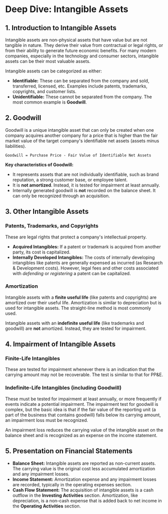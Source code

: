 # Deep Dive: Intangible Assets

## 1. Introduction to Intangible Assets

Intangible assets are non-physical assets that have value but are not tangible in nature. They derive their value from contractual or legal rights, or from their ability to generate future economic benefits. For many modern companies, especially in the technology and consumer sectors, intangible assets can be their most valuable assets.

Intangible assets can be categorized as either:
*   **Identifiable:** These can be separated from the company and sold, transferred, licensed, etc. Examples include patents, trademarks, copyrights, and customer lists.
*   **Unidentifiable:** These cannot be separated from the company. The most common example is **Goodwill**.

## 2. Goodwill

Goodwill is a unique intangible asset that can only be created when one company acquires another company for a price that is higher than the fair market value of the target company's identifiable net assets (assets minus liabilities).

`Goodwill = Purchase Price - Fair Value of Identifiable Net Assets`

**Key characteristics of Goodwill:**
*   It represents assets that are not individually identifiable, such as brand reputation, a strong customer base, or employee talent.
*   It is **not amortized**. Instead, it is tested for impairment at least annually.
*   Internally generated goodwill is **not** recorded on the balance sheet. It can only be recognized through an acquisition.

## 3. Other Intangible Assets

### Patents, Trademarks, and Copyrights
These are legal rights that protect a company's intellectual property.
*   **Acquired Intangibles:** If a patent or trademark is acquired from another party, its cost is capitalized.
*   **Internally Developed Intangibles:** The costs of internally developing intangibles like patents are generally expensed as incurred (as Research & Development costs). However, legal fees and other costs associated with *defending* or *registering* a patent can be capitalized.

### Amortization
Intangible assets with a **finite useful life** (like patents and copyrights) are amortized over their useful life. Amortization is similar to depreciation but is used for intangible assets. The straight-line method is most commonly used.

Intangible assets with an **indefinite useful life** (like trademarks and goodwill) are **not** amortized. Instead, they are tested for impairment.

## 4. Impairment of Intangible Assets

### Finite-Life Intangibles
These are tested for impairment whenever there is an indication that the carrying amount may not be recoverable. The test is similar to that for PP&E.

### Indefinite-Life Intangibles (including Goodwill)
These must be tested for impairment at least annually, or more frequently if events indicate a potential impairment. The impairment test for goodwill is complex, but the basic idea is that if the fair value of the reporting unit (a part of the business that contains goodwill) falls below its carrying amount, an impairment loss must be recognized.

An impairment loss reduces the carrying value of the intangible asset on the balance sheet and is recognized as an expense on the income statement.

## 5. Presentation on Financial Statements

*   **Balance Sheet:** Intangible assets are reported as non-current assets. The carrying value is the original cost less accumulated amortization and any impairment losses.
*   **Income Statement:** Amortization expense and any impairment losses are recorded, typically in the operating expenses section.
*   **Cash Flow Statement:** The acquisition of intangible assets is a cash outflow in the **Investing Activities** section. Amortization, like depreciation, is a non-cash expense that is added back to net income in the **Operating Activities** section.
